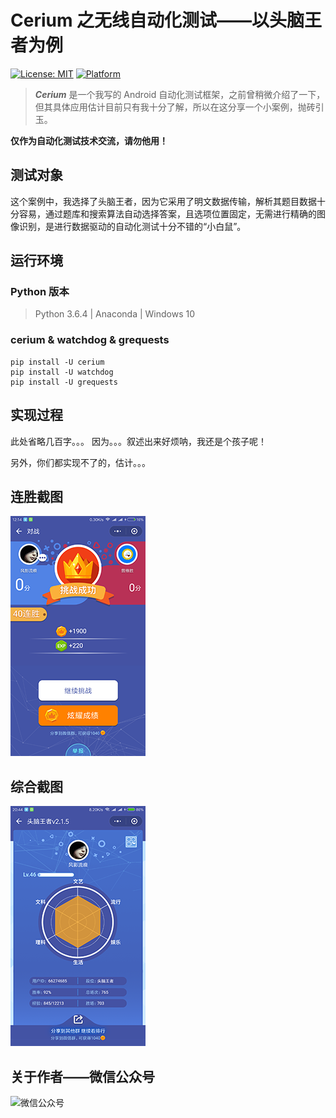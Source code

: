 # Cerium 之无线自动化测试——以头脑王者为例
[![License: MIT](https://img.shields.io/badge/License-MIT-green.svg)](https://opensource.org/licenses/MIT)
[![Platform](https://img.shields.io/badge/Platform-Windows-4BC51D.svg)](https://pypi.org/project/auto-answer-tnwz/)

> ***Cerium*** 是一个我写的 Android 自动化测试框架，之前曾稍微介绍了一下，但其具体应用估计目前只有我十分了解，所以在这分享一个小案例，抛砖引玉。

**仅作为自动化测试技术交流，请勿他用！**

## 测试对象

这个案例中，我选择了头脑王者，因为它采用了明文数据传输，解析其题目数据十分容易，通过题库和搜索算法自动选择答案，且选项位置固定，无需进行精确的图像识别，是进行数据驱动的自动化测试十分不错的“小白鼠”。


## 运行环境

### Python 版本

> Python 3.6.4 | Anaconda | Windows 10

### cerium & watchdog & grequests

```
pip install -U cerium
pip install -U watchdog
pip install -U grequests
```

## 实现过程
此处省略几百字。。。
因为。。。叙述出来好烦呐，我还是个孩子呢！

另外，你们都实现不了的，估计。。。


## 连胜截图
![训练](https://raw.githubusercontent.com/fjwCode/auto-answer-tnwz/master/001.png)


## 综合截图
![正式](https://raw.githubusercontent.com/fjwCode/auto-answer-tnwz/master/002.png)


## 关于作者——微信公众号
![微信公众号](https://raw.githubusercontent.com/fjwCode/auto-answer-hznu/master/wx.jpg)